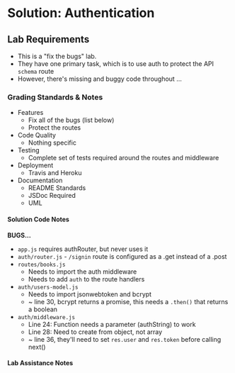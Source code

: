 # Solution: Authentication

## Lab Requirements
* This is a "fix the bugs" lab.
* They have one primary task, which is to use auth to protect the API `schema` route
* However, there's missing and buggy code throughout ...

### Grading Standards & Notes
  * Features
    * Fix all of the bugs (list below)
    * Protect the routes
  * Code Quality
    * Nothing specific
  * Testing
    * Complete set of tests required around the routes and middleware
  * Deployment
    * Travis and Heroku
  * Documentation
    * README Standards
    * JSDoc Required
    * UML

#### Solution Code Notes

**BUGS...**
* `app.js` requires authRouter, but never uses it
* `auth/router.js` - `/signin` route is configured as a .get instead of a .post
* `routes/books.js`
  * Needs to import the auth middleware
  * Needs to add `auth` to the route handlers
* `auth/users-model.js`
  * Needs to import jsonwebtoken and bcrypt
  * ~ line 30, bcrypt returns a promise, this needs a `.then()` that returns a boolean
* `auth/middleware.js`
  * Line 24: Function needs a parameter (authString) to work
  * Line 28: Need to create from object, not array
  * ~ line 36, they'll need to set `res.user` and `res.token` before calling next()

#### Lab Assistance Notes
